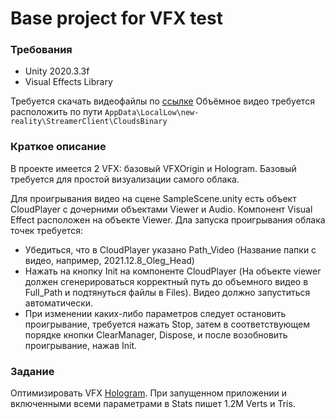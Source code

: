 # Base project for VFX test

### Требования
- Unity 2020.3.3f
- Visual Effects Library

Требуется скачать видеофайлы по [ссылке](https://disk.yandex.ru/d/4Q3hKF_T7hVGNw)
Объёмное видео требуется расположить по пути
`AppData\LocalLow\new-reality\StreamerClient\CloudsBinary`

### Краткое описание
В проекте имеется 2 VFX: базовый VFXOrigin и Hologram.
Базовый требуется для простой визуализации самого облака.

Для проигрывания видео на сцене SampleScene.unity есть объект CloudPlayer с дочерними объектами Viewer и Audio. Компонент Visual Effect расположен на объекте Viewer.
Дла запуска проигрывания облака точек требуется:
- Убедиться, что в CloudPlayer указано Path_Video (Название папки с видео, например, 2021.12.8_Oleg_Head)
- Нажать на кнопку Init на компоненте CloudPlayer (На объекте viewer должен сгенерироваться корректный путь до объемного видео в Full_Path и подтянуться файлы в Files). Видео должно запуститься автоматически.
- При изменении каких-либо параметров следует остановить проигрывание, требуется нажать Stop, затем в соответствующем порядке кнопки ClearManager, Dispose, и после возобновить проигрывание, нажав Init.


### Задание 
Оптимизировать VFX [Hologram](https://github.com/New-Reality-LLC/base-vfx/blob/main/Assets/Viewer/VFX/Hologram.vfx).
При запущенном приложении и включенными всеми параметрами в Stats пишет 1.2M Verts и Tris.
